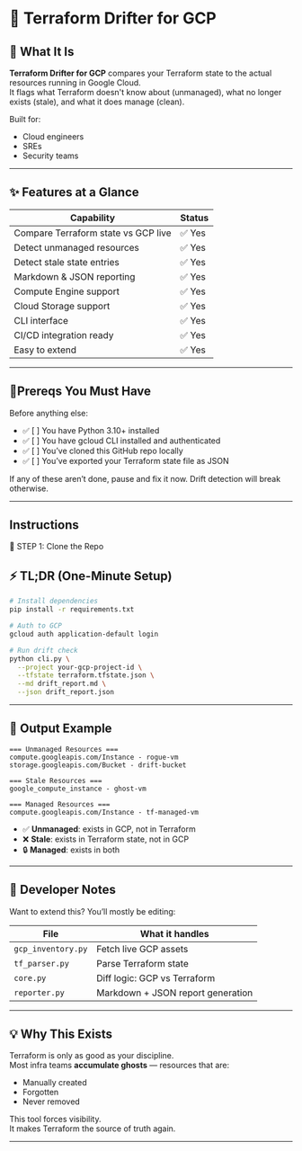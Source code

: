 # 🚨 Terraform Drifter for GCP
## 🧠 What It Is

**Terraform Drifter for GCP** compares your Terraform state to the actual resources running in Google Cloud.  
It flags what Terraform doesn't know about (unmanaged), what no longer exists (stale), and what it does manage (clean).

Built for:
- Cloud engineers
- SREs
- Security teams

---

## ✨ Features at a Glance

| Capability                          | Status    |
|-------------------------------------|-----------|
| Compare Terraform state vs GCP live | ✅ Yes     |
| Detect unmanaged resources          | ✅ Yes     |
| Detect stale state entries          | ✅ Yes     |
| Markdown & JSON reporting           | ✅ Yes     |
| Compute Engine support              | ✅ Yes     |
| Cloud Storage support               | ✅ Yes     |
| CLI interface                       | ✅ Yes     |
| CI/CD integration ready             | ✅ Yes     |
| Easy to extend                      | ✅ Yes     |

---
##  🧱Prereqs You Must Have
Before anything else:

- ✅ [ ] You have Python 3.10+ installed
- ✅ [ ] You have gcloud CLI installed and authenticated
- ✅ [ ] You’ve cloned this GitHub repo locally
- ✅ [ ] You’ve exported your Terraform state file as JSON

If any of these aren’t done, pause and fix it now. Drift detection will break otherwise.

---

## Instructions
🔧 STEP 1: Clone the Repo










## ⚡ TL;DR (One-Minute Setup)

```bash
# Install dependencies
pip install -r requirements.txt

# Auth to GCP
gcloud auth application-default login

# Run drift check
python cli.py \
  --project your-gcp-project-id \
  --tfstate terraform.tfstate.json \
  --md drift_report.md \
  --json drift_report.json
```

---

## 🧪 Output Example

```
=== Unmanaged Resources ===
compute.googleapis.com/Instance - rogue-vm
storage.googleapis.com/Bucket - drift-bucket

=== Stale Resources ===
google_compute_instance - ghost-vm

=== Managed Resources ===
compute.googleapis.com/Instance - tf-managed-vm
```

- ✅ **Unmanaged**: exists in GCP, not in Terraform
- ❌ **Stale**: exists in Terraform state, not in GCP
- 🔒 **Managed**: exists in both

---

## 🔧 Developer Notes

Want to extend this? You’ll mostly be editing:

| File                     | What it handles                          |
|--------------------------|-------------------------------------------|
| `gcp_inventory.py`       | Fetch live GCP assets                     |
| `tf_parser.py`           | Parse Terraform state                     |
| `core.py`                | Diff logic: GCP vs Terraform              |
| `reporter.py`            | Markdown + JSON report generation         |

---

## 💡 Why This Exists

Terraform is only as good as your discipline.  
Most infra teams **accumulate ghosts** — resources that are:
- Manually created
- Forgotten
- Never removed

This tool forces visibility.  
It makes Terraform the source of truth again.

---

